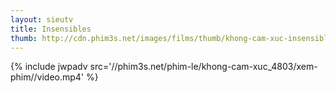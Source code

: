 ```yaml
---
layout: sieutv
title: Insensibles
thumb: http://cdn.phim3s.net/images/films/thumb/khong-cam-xuc-insensibles-2012.jpg
---
```

{% include jwpadv src='//phim3s.net/phim-le/khong-cam-xuc_4803/xem-phim//video.mp4' %}